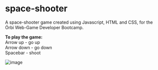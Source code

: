 # space-shooter
A space-shooter game created using Javascript, HTML and CSS, for the Órbi Web-Game Developer Bootcamp.

**To play the game:**  <br />
Arrow up - go up <br />
Arrow down - go down <br />
Spacebar - shoot <br />

![image](https://user-images.githubusercontent.com/77711349/165592726-3b82d3b5-e69d-4a1a-8aa8-7b57b4d6ba25.png)
